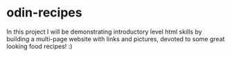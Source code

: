 # odin-recipes
In this project I will be demonstrating introductory level html skills by building a multi-page website with links and pictures, devoted to some great looking food recipes! :)
